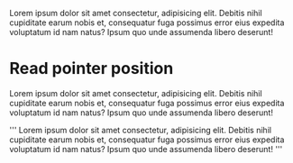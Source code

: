 Lorem ipsum dolor sit amet consectetur, adipisicing elit. Debitis nihil cupiditate earum nobis et, consequatur fuga possimus error eius expedita voluptatum id nam natus? Ipsum quo unde assumenda libero deserunt!

# Read pointer position
Lorem ipsum dolor sit amet consectetur, adipisicing elit. Debitis nihil cupiditate earum nobis et, consequatur fuga possimus error eius expedita voluptatum id nam natus? Ipsum quo unde assumenda libero deserunt!

''' 
Lorem ipsum dolor sit amet consectetur, adipisicing elit. Debitis nihil cupiditate earum nobis et, consequatur fuga possimus error eius expedita voluptatum id nam natus? Ipsum quo unde assumenda libero deserunt!
'''
